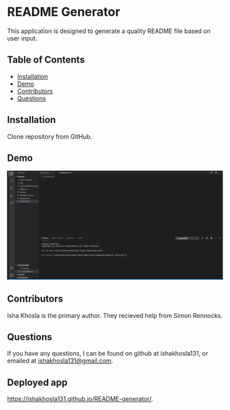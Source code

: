 # README Generator 
  This application is designed to generate a quality README file based on user input. 
  ## Table of Contents
  * [Installation](#Installation)
  * [Demo](#demo)
  * [Contributors](#contributors)
  * [Questions](#questions)
   ## Installation 
  Clone repository from GitHub.
  ## Demo
 ![Demonstration of Application](demo.gif)
  ## Contributors
  Isha Khosla is the primary author. They recieved help from Simon Rennocks.
  ## Questions 
  If you have any questions, I can be found on github at ishakhosla131, or emailed at ishakhosla131@gmail.com.
  ## Deployed app
  https://ishakhosla131.github.io/README-generator/.

